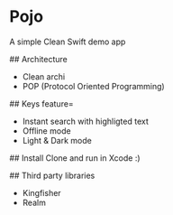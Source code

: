# Pojo
A simple Clean Swift demo app

## Architecture
- Clean archi
- POP (Protocol Oriented Programming)

## Keys feature=
- Instant search with highligted text
- Offline mode
- Light & Dark mode
  

## Install
Clone and run in Xcode :)

## Third party libraries
- Kingfisher
- Realm
